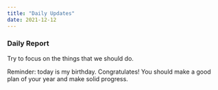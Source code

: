 ```yaml
---
title: "Daily Updates"
date: 2021-12-12
---
```


### Daily Report

Try to focus on the things that we should do.

Reminder: today is my birthday. Congratulates! You should make a good plan of your year and make solid progress.

